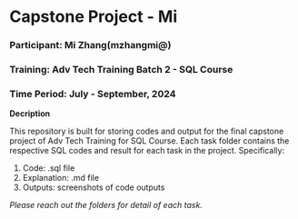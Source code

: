 # Capstone Project - Mi
### Participant: Mi Zhang(mzhangmi@)
### Training: Adv Tech Training Batch 2 - SQL Course
### Time Period: July - September, 2024


**Decription**

This repository is built for storing codes and output for the final capstone project of Adv Tech Training for SQL Course. Each task folder contains the respective SQL codes and result for each task in the project. Specifically:
1. Code: .sql file
2. Explanation: .md file
3. Outputs: screenshots of code outputs


*Please reach out the folders for detail of each task.*


  
